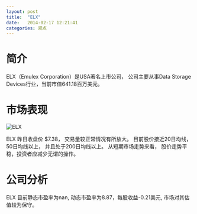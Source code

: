```yaml
---
layout: post
title:  "ELX"
date:   2014-02-17 12:21:41
categories: 观点
---
```


# 简介
ELX（Emulex Corporation）是USA著名上市公司，
公司主要从事Data Storage Devices行业，当前市值641.18百万美元。

# 市场表现

![ELX](http://finviz.com/chart.ashx?t=ELX&ty=c&ta=1&p=d&s=l)

ELX 昨日收盘价 $7.38，
交易量较正常情况有所放大。
目前股价接近20日均线，
50日均线以上，
并且处于200日均线以上。
从短期市场走势来看，
股价走势平稳，投资者应减少无谓的操作。

# 公司分析
ELX 目前静态市盈率为nan, 动态市盈率为8.87，每股收益-0.21美元,
市场对其估值较为保守。
